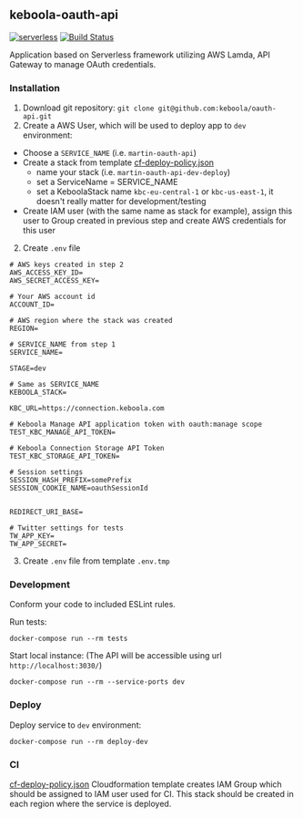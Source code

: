 ## keboola-oauth-api

[![serverless](http://public.serverless.com/badges/v3.svg)](http://www.serverless.com)
[![Build Status](https://travis-ci.org/keboola/oauth-api.svg?branch=master)](https://travis-ci.org/keboola/oauth-api)

Application based on Serverless framework utilizing AWS Lamda, API Gateway to manage OAuth credentials.


### Installation

1. Download git repository: `git clone git@github.com:keboola/oauth-api.git`
2. Create a AWS User, which will be used to deploy app to `dev` environment:
 - Choose a `SERVICE_NAME` (i.e. `martin-oauth-api`)
 - Create a stack from template [cf-deploy-policy.json](https://github.com/keboola/oauth-api/blob/master/cf-deploy-policy.json)
    - name your stack (i.e. `martin-oauth-api-dev-deploy`)
    - set a ServiceName = SERVICE_NAME
    - set a KeboolaStack name `kbc-eu-central-1` or `kbc-us-east-1`, it doesn't really matter for development/testing
 - Create IAM user (with the same name as stack for example), assign this user to Group created in previous step  and create AWS credentials for this user
2. Create `.env` file
```
# AWS keys created in step 2
AWS_ACCESS_KEY_ID=
AWS_SECRET_ACCESS_KEY=

# Your AWS account id
ACCOUNT_ID=

# AWS region where the stack was created
REGION=

# SERVICE_NAME from step 1
SERVICE_NAME=

STAGE=dev

# Same as SERVICE_NAME
KEBOOLA_STACK=

KBC_URL=https://connection.keboola.com

# Keboola Manage API application token with oauth:manage scope
TEST_KBC_MANAGE_API_TOKEN=

# Keboola Connection Storage API Token
TEST_KBC_STORAGE_API_TOKEN=

# Session settings
SESSION_HASH_PREFIX=somePrefix
SESSION_COOKIE_NAME=oauthSessionId


REDIRECT_URI_BASE=

# Twitter settings for tests
TW_APP_KEY=
TW_APP_SECRET=

```
3. Create `.env` file from template `.env.tmp`

### Development

Conform your code to included ESLint rules.

Run tests:
```
docker-compose run --rm tests
```

Start local instance: (The API will be accessible using url `http://localhost:3030/`)
```
docker-compose run --rm --service-ports dev
```

### Deploy 

Deploy service to `dev` environment:
```
docker-compose run --rm deploy-dev
```

### CI

[cf-deploy-policy.json](https://github.com/keboola/oauth-api/blob/master/cf-deploy-policy.json) Cloudformation template creates IAM Group 
which should be assigned to IAM user used for CI.
This stack should be created in each region where the service is deployed. 






